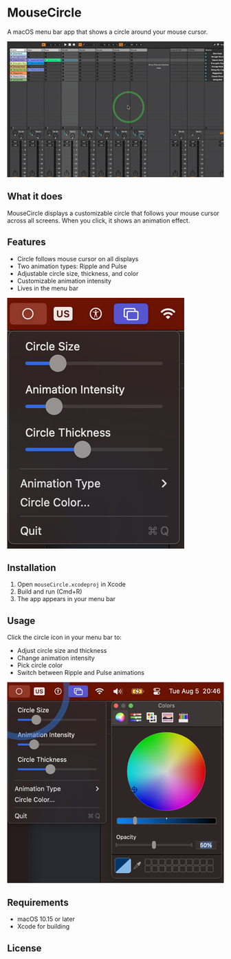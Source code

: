 # MouseCircle

A macOS menu bar app that shows a circle around your mouse cursor.

![App Demo](images/mouseCircle.gif)

## What it does

MouseCircle displays a customizable circle that follows your mouse cursor across all screens. When you click, it shows an animation effect.

## Features

- Circle follows mouse cursor on all displays
- Two animation types: Ripple and Pulse
- Adjustable circle size, thickness, and color
- Customizable animation intensity
- Lives in the menu bar

![Menu Screenshot](images/menuBar.png)

## Installation

1. Open `mouseCircle.xcodeproj` in Xcode
2. Build and run (Cmd+R)
3. The app appears in your menu bar

## Usage

Click the circle icon in your menu bar to:
- Adjust circle size and thickness
- Change animation intensity
- Pick circle color
- Switch between Ripple and Pulse animations

![Settings](images/colorPicker.png)

## Requirements

- macOS 10.15 or later
- Xcode for building

## License

